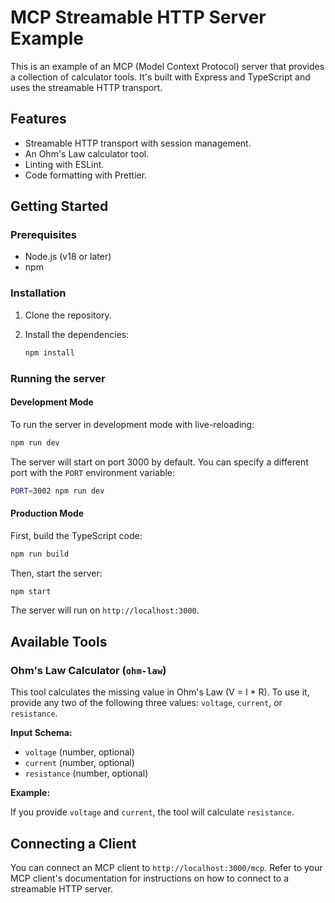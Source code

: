 # MCP Streamable HTTP Server Example

This is an example of an MCP (Model Context Protocol) server that provides a collection of calculator tools. It's built with Express and TypeScript and uses the streamable HTTP transport.

## Features

- Streamable HTTP transport with session management.
- An Ohm's Law calculator tool.
- Linting with ESLint.
- Code formatting with Prettier.

## Getting Started

### Prerequisites

- Node.js (v18 or later)
- npm

### Installation

1.  Clone the repository.
2.  Install the dependencies:

    ```bash
    npm install
    ```

### Running the server

#### Development Mode

To run the server in development mode with live-reloading:

```bash
npm run dev
```

The server will start on port 3000 by default. You can specify a different port with the `PORT` environment variable:

```bash
PORT=3002 npm run dev
```

#### Production Mode

First, build the TypeScript code:

```bash
npm run build
```

Then, start the server:

```bash
npm start
```

The server will run on `http://localhost:3000`.

## Available Tools

### Ohm's Law Calculator (`ohm-law`)

This tool calculates the missing value in Ohm's Law (V = I \* R). To use it, provide any two of the following three values: `voltage`, `current`, or `resistance`.

**Input Schema:**

- `voltage` (number, optional)
- `current` (number, optional)
- `resistance` (number, optional)

**Example:**

If you provide `voltage` and `current`, the tool will calculate `resistance`.

## Connecting a Client

You can connect an MCP client to `http://localhost:3000/mcp`. Refer to your MCP client's documentation for instructions on how to connect to a streamable HTTP server.

